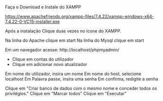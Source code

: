 Faça o Download e Instale do XAMPP

https://www.apachefriends.org/xampp-files/7.4.22/xampp-windows-x64-7.4.22-0-VC15-installer.exe

Após a instalação Clique duas vezes no icone do XAMPP.

Na linha do Apache clique em start
Na linha do Mysql clique em start

Em um navegador acesse: http://localhost/phpmyadmin/
- Clique em contas do utilizador
- Clique em adicionar novo atualizador

Em nome do utilizador, insira um nome
Em nome do host, selecione localhost
Em Palavra passe, insira uma senha
Em confirma, redigite a senha

Clique em "Criar banco de dados com o mesmo nome e conceder todos os privilégios."
Clique em "Marcar todos"
Clique em "Executar"
